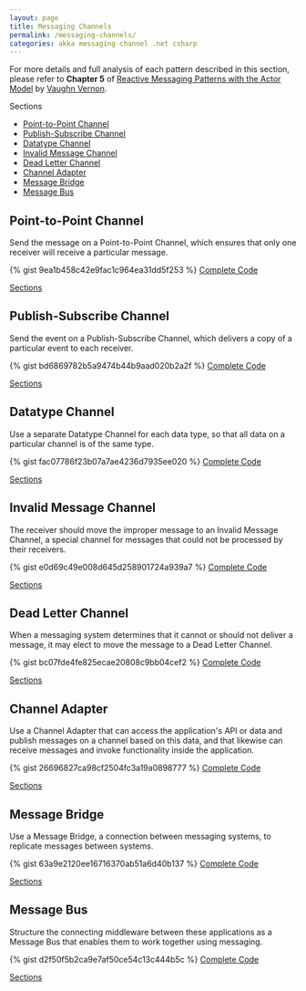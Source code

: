 ```yaml
---
layout: page
title: Messaging Channels
permalink: /messaging-channels/
categories: akka messaging channel .net csharp
---
```

For more details and full analysis of each pattern described in this section, please refer to <b>Chapter 5</b> of 
<a href="http://www.informit.com/store/reactive-messaging-patterns-with-the-actor-model-applications-9780133846836">Reactive Messaging Patterns with the Actor Model</a> 
by <a href="https://twitter.com/vaughnvernon">Vaughn Vernon</a>.

<a name="Sections">Sections</a>
<ul>
    <li>
      <a href="#PointPoint">Point-to-Point Channel</a>
    </li>
    <li>    
      <a href="#PublishSubscribe">Publish-Subscribe Channel</a>
    </li>
    <li>
      <a href="#Datatype">Datatype Channel</a>
    </li>
    <li>
      <a href="#InvalidMessage">Invalid Message Channel</a>
    </li>
    <li>
      <a href="#DeadLetter">Dead Letter Channel</a>
    </li>
    <li>
      <a href="#ChannelAdapter">Channel Adapter</a>
    </li>
    <li>
      <a href="#MessageBridge">Message Bridge</a>
    </li>
    <li>
      <a href="#MessageBus">Message Bus</a>
    </li>
</ul>

<h2 class="page-heading"><a name="PointPoint">Point-to-Point Channel</a></h2>
Send the message on a Point-to-Point Channel, which ensures that only one receiver will receive a particular message.

{% gist 9ea1b458c42e9fac1c964ea31dd5f253 %}
<a href="{{ site.github_repository }}MessagingChannels/Point-to-Point%20Channel/Program.cs" 
    target="_blank">Complete Code</a>
<p><a href="#Sections">Sections</a></p>

<h2 class="page-heading"><a name="PublishSubscribe">Publish-Subscribe Channel</a></h2>
Send the event on a Publish-Subscribe Channel, which delivers a copy of a particular event to each receiver.

{% gist bd6869782b5a9474b44b9aad020b2a2f %}
<a href="{{ site.github_repository }}MessagingChannels/Publish-Subscribe%20Channel/Program.cs" 
    target="_blank">Complete Code</a>
<p><a href="#Sections">Sections</a></p>

<h2 class="page-heading"><a name="Datatype">Datatype Channel</a></h2>
Use a separate Datatype Channel for each data type, so that all data on a particular channel is of the same type.

{% gist fac07786f23b07a7ae4236d7935ee020 %}
<a href="{{ site.github_repository }}MessagingChannels/Datatype%20Channel/Program.cs" 
    target="_blank">Complete Code</a>
<p><a href="#Sections">Sections</a></p>

<h2 class="page-heading"><a name="InvalidMessage">Invalid Message Channel</a></h2>
The receiver should move the improper message to an Invalid Message Channel, a special channel for messages that could not be processed by their receivers.

{% gist e0d69c49e008d645d258901724a939a7 %}
<a href="{{ site.github_repository }}MessagingChannels/Invalid%20Message%20Channel/Program.cs" 
    target="_blank">Complete Code</a>
<p><a href="#Sections">Sections</a></p>

<h2 class="page-heading"><a name="DeadLetter">Dead Letter Channel</a></h2>
When a messaging system determines that it cannot or should not deliver a message, it may elect to move the message to a Dead Letter Channel.

{% gist bc07fde4fe825ecae20808c9bb04cef2 %}
<a href="{{ site.github_repository }}MessagingChannels/Dead%20Letter%20Channel/Program.cs" 
    target="_blank">Complete Code</a>
<p><a href="#Sections">Sections</a></p>

<h2 class="page-heading"><a name="ChannelAdapter">Channel Adapter</a></h2>
Use a Channel Adapter that can access the application's API or data and publish messages on a channel based on this data, and that likewise can receive messages and invoke functionality inside the application.

{% gist 26696827ca98cf2504fc3a19a0898777 %}
<a href="{{ site.github_repository }}MessagingChannels/Channel%20Adapter/Program.cs" 
    target="_blank">Complete Code</a>
<p><a href="#Sections">Sections</a></p>

<h2 class="page-heading"><a name="MessageBridge">Message Bridge</a></h2>
Use a Message Bridge, a connection between messaging systems, to replicate messages between systems.

{% gist 63a9e2120ee16716370ab51a6d40b137 %}
<a href="{{ site.github_repository }}MessagingChannels/Message%20Bridge/Program.cs" 
    target="_blank">Complete Code</a>
<p><a href="#Sections">Sections</a></p>

<h2 class="page-heading"><a name="MessageBus">Message Bus</a></h2>
Structure the connecting middleware between these applications as a Message Bus that enables them to work together using messaging.

{% gist d2f50f5b2ca9e7af50ce54c13c444b5c %}
<a href="{{ site.github_repository }}MessagingChannels/Message%20Bus/Program.cs" 
    target="_blank">Complete Code</a>
<p><a href="#Sections">Sections</a></p>
